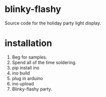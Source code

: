 blinky-flashy
=============

Source code for the holiday party light display.

installation
============
1. Beg for samples.
2. Spend all of the time soldering.
3. pip install ino
4. ino build
5. plug in arduino
6. ino upload
7. Blinky-flashy party.
